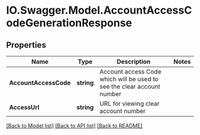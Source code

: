 # IO.Swagger.Model.AccountAccessCodeGenerationResponse
## Properties

Name | Type | Description | Notes
------------ | ------------- | ------------- | -------------
**AccountAccessCode** | **string** | Account access Code which will be used to see the clear account number | 
**AccessUrl** | **string** | URL for viewing clear account number | 

[[Back to Model list]](../README.md#documentation-for-models) [[Back to API list]](../README.md#documentation-for-api-endpoints) [[Back to README]](../README.md)

